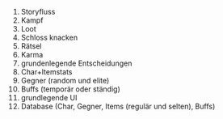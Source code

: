 1. Storyfluss
2. Kampf
3. Loot
4. Schloss knacken
5. Rätsel
6. Karma
7. grundenlegende Entscheidungen
8. Char+Itemstats
9. Gegner (random und elite)
10. Buffs (temporär oder ständig)
11. grundlegende UI
12. Database (Char, Gegner, Items (regulär und selten), Buffs)

